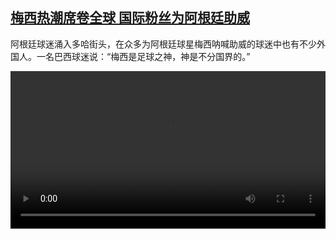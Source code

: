 <!--1670942824000-->
[梅西热潮席卷全球 国际粉丝为阿根廷助威](https://www.dw.com/zh/%E6%A2%85%E8%A5%BF%E7%83%AD%E6%BD%AE%E5%B8%AD%E5%8D%B7%E5%85%A8%E7%90%83%20%E5%9B%BD%E9%99%85%E7%B2%89%E4%B8%9D%E4%B8%BA%E9%98%BF%E6%A0%B9%E5%BB%B7%E5%8A%A9%E5%A8%81/a-64080536)
------

<p>阿根廷球迷涌入多哈街头，在众多为阿根廷球星梅西呐喊助威的球迷中也有不少外国人。一名巴西球迷说：“梅西是足球之神，神是不分国界的。”</small></p><video src="https://tvdownloaddw-a.akamaihd.net/dwtv_video/flv/vdt_zh/2022/bchi221213_001_messi_01r_AVC_1280x720.mp4" controls style="width:100%"></video>
